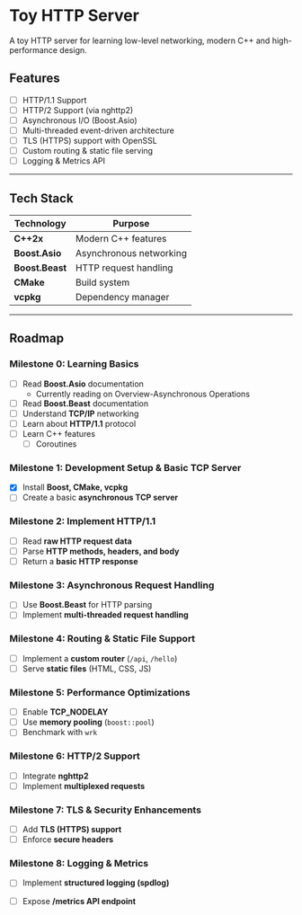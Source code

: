 # Toy HTTP Server

A toy HTTP server for learning low-level networking, modern C++ and high-performance design.

## Features

- [ ] HTTP/1.1 Support
- [ ] HTTP/2 Support (via nghttp2)
- [ ] Asynchronous I/O (Boost.Asio)
- [ ] Multi-threaded event-driven architecture
- [ ] TLS (HTTPS) support with OpenSSL
- [ ] Custom routing & static file serving
- [ ] Logging & Metrics API

---

## Tech Stack

| Technology   | Purpose |
|-------------|---------|
| **C++2x**   | Modern C++ features |
| **Boost.Asio** | Asynchronous networking |
| **Boost.Beast** | HTTP request handling |
| **CMake** | Build system |
| **vcpkg** | Dependency manager |

<!--
| **OpenSSL** | TLS/HTTPS encryption |
| **nghttp2** | HTTP/2 support |
| **spdlog** | Logging framework |
-->

---

## Roadmap

### Milestone 0: Learning Basics
- [ ] Read **Boost.Asio** documentation
    - Currently reading on Overview-Asynchronous Operations 
- [ ] Read **Boost.Beast** documentation
- [ ] Understand **TCP/IP** networking
- [ ] Learn about **HTTP/1.1** protocol
- [ ] Learn C++ features
    - [ ] Coroutines

### Milestone 1: Development Setup & Basic TCP Server
- [x] Install **Boost, CMake, vcpkg**
- [ ] Create a basic **asynchronous TCP server**

### Milestone 2: Implement HTTP/1.1
- [ ] Read **raw HTTP request data**
- [ ] Parse **HTTP methods, headers, and body**
- [ ] Return a **basic HTTP response**

### Milestone 3: Asynchronous Request Handling
- [ ] Use **Boost.Beast** for HTTP parsing
- [ ] Implement **multi-threaded request handling**

### Milestone 4: Routing & Static File Support
- [ ] Implement a **custom router** (`/api`, `/hello`)
- [ ] Serve **static files** (HTML, CSS, JS)

### Milestone 5: Performance Optimizations
- [ ] Enable **TCP_NODELAY**
- [ ] Use **memory pooling** (`boost::pool`)
- [ ] Benchmark with `wrk`

### Milestone 6: HTTP/2 Support
- [ ] Integrate **nghttp2**
- [ ] Implement **multiplexed requests**

### Milestone 7: TLS & Security Enhancements
- [ ] Add **TLS (HTTPS) support**
- [ ] Enforce **secure headers**

### Milestone 8: Logging & Metrics
- [ ] Implement **structured logging (spdlog)**
- [ ] Expose **/metrics API endpoint**

